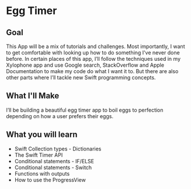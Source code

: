 # Egg Timer

## Goal

This App will be a mix of tutorials and challenges. Most importantly, I want to get comfortable with looking up how to do something I've never done before. In certain places of this app, I’ll follow the techniques used in my Xylophone app and use Google search, StackOverflow and Apple Documentation to make my code do what I want it to. But there are also other parts where I’ll tackle new Swift programming concepts. 

## What I'll Make

I’ll be building a beautiful egg timer app to boil eggs to perfection depending on how a user prefers their eggs. 

## What you will learn

* Swift Collection types - Dictionaries
* The Swift Timer API
* Conditional statements - IF/ELSE
* Conditional statements - Switch
* Functions with outputs
* How to use the ProgressView
